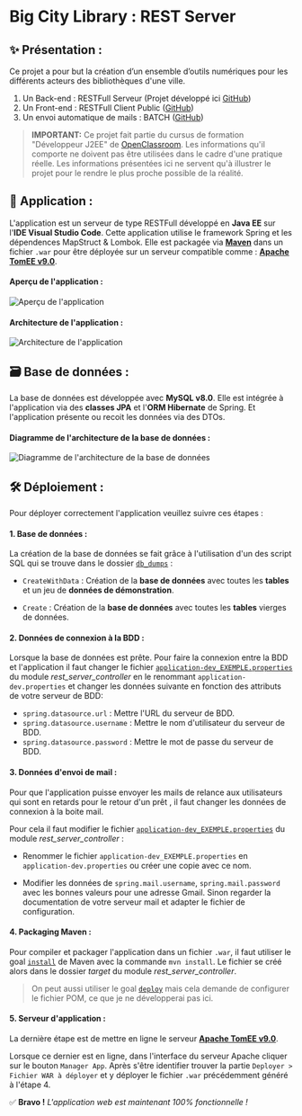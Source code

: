 # Big City Library : REST Server

## ✨ Présentation :

Ce projet a pour but la création d’un ensemble d’outils numériques pour les différents acteurs des bibliothèques d'une ville.
1. Un Back-end : RESTFull Serveur (Projet développé ici [GitHub](https://github.com/Coyote-31/big_city_library.rest_server))
2. Un Front-end : RESTFull Client Public ([GitHub](https://github.com/Coyote-31/big_city_library.rest_client_public))
3. Un envoi automatique de mails : BATCH ([GitHub](https://github.com/Coyote-31/batch))

> **IMPORTANT:**
> Ce projet fait partie du cursus de formation "Développeur J2EE" de [OpenClassroom](https://openclassrooms.com/).
> Les informations qu'il comporte ne doivent pas être utilisées dans le cadre d'une pratique réelle. 
> Les informations présentées ici ne servent qu'à illustrer le projet pour le rendre le plus proche possible de la réalité.

## 📱 Application :

L'application est un serveur de type RESTFull développé en **Java EE** sur l'**IDE Visual Studio Code**.
Cette application utilise le framework Spring et les dépendences MapStruct & Lombok.
Elle est packagée via **[Maven](https://maven.apache.org/index.html)** dans un fichier `.war` pour être déployée sur un serveur compatible comme : **[Apache TomEE v9.0](https://tomee.apache.org/)**.

#### Aperçu de l'application :

![Aperçu de l'application](https://i.imgur.com/uodji7N.jpg)

#### Architecture de l'application :

![Architecture de l'application](https://i.imgur.com/C0z5X92.png)

## 🗃 Base de données :

La base de données est développée avec **MySQL v8.0**.
Elle est intégrée à l'application via des **classes JPA** et l'**ORM Hibernate** de Spring.
Et l'application présente ou recoit les données via des DTOs.

#### Diagramme de l'architecture de la base de données :

![Diagramme de l'architecture de la base de données](https://i.imgur.com/jrJgCXJ.png)

## 🛠 Déploiement :

Pour déployer correctement l'application veuillez suivre ces étapes :

#### 1. Base de données :

La création de la base de données se fait grâce à l'utilisation d'un des script SQL qui se trouve dans le dossier [`db_dumps`](https://github.com/Coyote-31/big_city_library.rest_server/tree/master/db_dumps) :

- `CreateWithData` :
Création de la **base de données** avec toutes les **tables** et un jeu de **données de démonstration**.

- `Create` :
Création de la **base de données** avec toutes les **tables** vierges de données.

#### 2. Données de connexion à la BDD :

Lorsque la base de données est prête.
Pour faire la connexion entre la BDD et l'application il faut changer le fichier [`application-dev_EXEMPLE.properties`](https://github.com/Coyote-31/big_city_library.rest_server/blob/master/rest_server_controller/src/main/resources/application-dev_EXEMPLE.properties) du module *rest_server_controller* en le renommant `application-dev.properties` et changer les données suivante en fonction des attributs de votre serveur de BDD:
- `spring.datasource.url` : Mettre l'URL du serveur de BDD.
- `spring.datasource.username` : Mettre le nom d'utilisateur du serveur de BDD.
- `spring.datasource.password` : Mettre le mot de passe du serveur de BDD.

#### 3. Données d'envoi de mail :

Pour que l'application puisse envoyer les mails de relance aux utilisateurs qui sont en retards pour le retour d'un prêt , il faut changer les données de connexion à la boite mail.

Pour cela il faut modifier le fichier [`application-dev_EXEMPLE.properties`](https://github.com/Coyote-31/big_city_library.rest_server/blob/master/rest_server_controller/src/main/resources/application-dev_EXEMPLE.properties) du module *rest_server_controller* :

- Renommer le fichier `application-dev_EXEMPLE.properties` en `application-dev.properties` ou créer une copie avec ce nom.

- Modifier les données de `spring.mail.username`, `spring.mail.password` avec les bonnes valeurs pour une adresse Gmail. Sinon regarder la documentation de votre serveur mail et adapter le fichier de configuration.

#### 4. Packaging Maven :

Pour compiler et packager l'application dans un fichier `.war`, il faut utiliser le goal [`install`](https://maven.apache.org/plugins/maven-install-plugin/) de Maven avec la commande `mvn install`. Le fichier se créé alors dans le dossier *target* du module *rest_server_controller*.
> On peut aussi utiliser le goal [`deploy`](https://maven.apache.org/plugins/maven-deploy-plugin/) mais cela demande de configurer le fichier POM, ce que je ne développerai pas ici.

#### 5. Serveur d'application :

La dernière étape est de mettre en ligne le serveur **[Apache TomEE v9.0](https://tomee.apache.org/)**.

Lorsque ce dernier est en ligne, dans l'interface du serveur Apache cliquer sur le bouton `Manager App`.
Après s'être identifier trouver la partie `Deployer > Fichier WAR à déployer` et y déployer le fichier `.war` précédemment généré à l'étape 4.

✅ **Bravo !** *L'application web est maintenant 100% fonctionnelle !*
